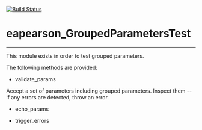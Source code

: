 [![Build Status](https://travis-ci.org/eapearson/eapearson_GroupedParametersTest.svg?branch=master)](https://travis-ci.org/eapearson/eapearson_GroupedParametersTest)

# eapearson_GroupedParametersTest
---

This module exists in order to test grouped parameters.

The following methods are provided:

- validate_params

Accept a set of parameters including grouped parameters. Inspect them -- if any errors are detected, throw an error.

- echo_params

- trigger_errors
